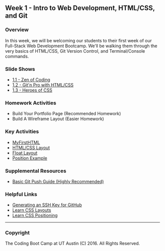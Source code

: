 ## Week 1 - Intro to Web Development, HTML/CSS, and Git

### Overview
In this week, we will be welcoming our students to their first week of our Full-Stack Web Development Bootcamp. We'll be walking them through the very basics of HTML/CSS, Git Version Control, and Terminal/Console commands.

### Slide Shows
* [1.1 - Zen of Coding](1.1/UTAustin-Zen_of_Coding.pptx)
* [1.2 - Git'n Pro with HTML/CSS](1.2/UTAustin-Gitn_Pro_HTML_CSS.pptx)
* [1.3 - Heroes of CSS](1.3/UTAustin-Heroes_of_CSS.pptx)

### Homework Activities
* Build Your Portfolio Page (Recommended Homework)
* Build A Wireframe Layout (Easier Homework) 

### Key Activities 
* [MyFirstHTML](1.1/Activities/2-MyFirstHTML)
* [HTML/CSS Layout](1.2/Activities/3-HTML_CSS_Layout)
* [Float Layout](1.3/Activities/3-FloatLayout-Activity)
* [Position Example](1.3/Activities/5-CSS_PositionedLayout)

### Supplemental Resources
* [Basic Git Push Guide (Highly Recommended)](1.2/Supplemental/GitHub-Help)

### Helpful Links
* [Generating an SSH Key for GitHub](https://help.github.com/articles/generating-an-ssh-key/)
* [Learn CSS Layouts](http://learn.shayhowe.com/html-css/positioning-content/)
* [Learn CSS Positioning](http://learn.shayhowe.com/advanced-html-css/detailed-css-positioning/)

-------

### Copyright 
The Coding Boot Camp at UT Austin  (C) 2016. All Rights Reserved.
